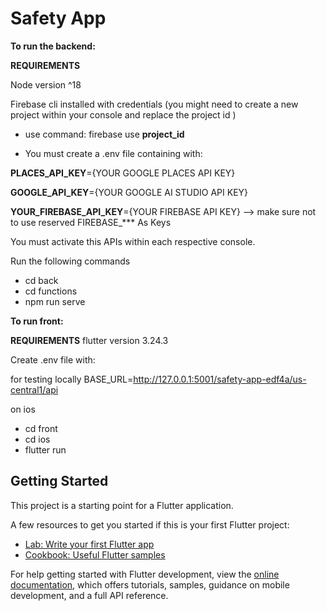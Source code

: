 # Safety App

**To run the backend:**

**REQUIREMENTS**

Node version ^18

Firebase cli installed with credentials (you might need to create a new project within your console and replace the project id )

- use command: firebase use **project_id**

- You must create a .env file containing with:
  
**PLACES_API_KEY**={YOUR GOOGLE PLACES API KEY}

**GOOGLE_API_KEY**={YOUR GOOGLE AI STUDIO API KEY}

**YOUR_FIREBASE_API_KEY**={YOUR FIREBASE API KEY}  --> make sure not to use reserved FIREBASE_*** As Keys

You must activate this APIs within each respective console.


Run the following commands

- cd back
- cd functions
- npm run serve

  
**To run front:**

**REQUIREMENTS** 
flutter version 3.24.3

Create .env file with: 

for testing locally
BASE_URL=http://127.0.0.1:5001/safety-app-edf4a/us-central1/api 

on ios
- cd front
- cd ios
- flutter run
  

## Getting Started

This project is a starting point for a Flutter application.

A few resources to get you started if this is your first Flutter project:

- [Lab: Write your first Flutter app](https://docs.flutter.dev/get-started/codelab)
- [Cookbook: Useful Flutter samples](https://docs.flutter.dev/cookbook)

For help getting started with Flutter development, view the
[online documentation](https://docs.flutter.dev/), which offers tutorials,
samples, guidance on mobile development, and a full API reference.
